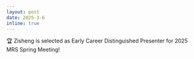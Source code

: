 ```yaml
---
layout: post
date: 2025-3-6
inline: true
---
```


:trophy: Zisheng is selected as Early Career Distinguished Presenter for 2025 MRS Spring Meeting!